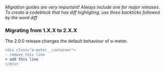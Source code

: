 _Migration guides are very important! Always include one for major releases. To create a codeblock that has diff highligting, use three backticks followed by the word diff_

### Migrating from 1.X.X to 2.X.X

The 2.0.0 release changes the default behaviour of o-meter.

```diff
<div class="o-meter__container">
- remove this line
+ add this line
</div>
```
